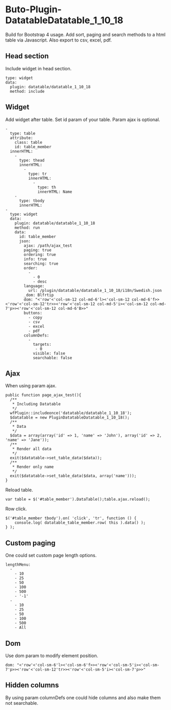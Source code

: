 # Buto-Plugin-DatatableDatatable_1_10_18
Build for Bootstrap 4 usage.
Add sort, paging and search methods to a html table via Javascript. Also export to csv, excel, pdf.

## Head section

Include widget in head section.

```
type: widget
data:
  plugin: datatable/datatable_1_10_18
  method: include
```

## Widget

Add widget after table. Set id param of your table. Param ajax is optional.

```
-
  type: table
  attribute:
    class: table
    id: table_member
  innerHTML:
    -
      type: thead
      innerHTML:
        -
          type: tr
          innerHTML:
            -
              type: th
              innerHTML: Name
    -
      type: tbody
      innerHTML:
-
  type: widget
  data:
    plugin: datatable/datatable_1_10_18
    method: run
    data:
      id: table_member
      json:
        ajax: /path/ajax_test
        paging: true
        ordering: true
        info: true
        searching: true
        order:
          -
            - 0
            - desc
        language:
          url: /plugin/datatable/datatable_1_10_18/i18n/Swedish.json
        _dom: Blfrtip
        dom: "<'row'<'col-sm-12 col-md-6'l><'col-sm-12 col-md-6'f>><'row'<'col-sm-12'tr>><'row'<'col-sm-12 col-md-5'i><'col-sm-12 col-md-7'p>><'row'<'col-sm-12 col-md-6'B>>"
        buttons:
          - copy
          - csv
          - excel
          - pdf
        columnDefs:
          -
            targets: 
             - 0
            visible: false
            searchable: false
```

## Ajax

When using param ajax.

```
public function page_ajax_test(){
  /**
   * Including Datatable
   */    
  wfPlugin::includeonce('datatable/datatable_1_10_18');
  $datatable = new PluginDatatableDatatable_1_10_18();
  /**
   * Data
   */    
  $data = array(array('id' => 1, 'name' => 'John'), array('id' => 2, 'name' => 'Jane'));
  /**
   * Render all data
   */    
  exit($datatable->set_table_data($data));
  /**
   * Render only name
   */    
  exit($datatable->set_table_data($data, array('name')));
}
```
Reload table.

```
var table = $('#table_member').DataTable();table.ajax.reload();
```

Row click.
```
$('#table_member tbody').on( 'click', 'tr', function () {
    console.log( datatable_table_member.row( this ).data() );
} );
```


## Custom paging

One could set custom page length options.

```
lengthMenu:
  -
    - 10
    - 25
    - 50
    - 100
    - 500
    - '-1'
  -
    - 10
    - 25
    - 50
    - 100
    - 500
    - All
```

## Dom

Use dom param to modify element position.

```
dom: "<'row'<'col-sm-6'l><'col-sm-6'f>><'row'<'col-sm-5'i><'col-sm-7'p>><'row'<'col-sm-12'tr>><'row'<'col-sm-5'i><'col-sm-7'p>>"
```

## Hidden columns

By using param columnDefs one could hide columns and also make them not searchable.
